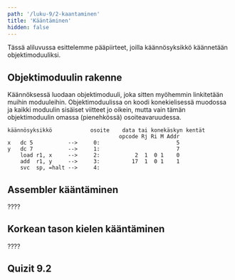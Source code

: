 ```yaml
---
path: '/luku-9/2-kaantaminen'
title: 'Kääntäminen'
hidden: false
---
```


<div>
<lead>Tässä aliluvussa esittelemme pääpiirteet, joilla käännösyksikkö käännetään objektimoduuliksi.</lead>
</div>

## Objektimoduulin rakenne
Käännöksessä luodaan objektimoduuli, joka sitten myöhemmin linkitetään muihin moduuleihin. Objektimoduulissa on koodi konekielisessä muodossa ja kaikki moduulin sisäiset viitteet jo oikein, mutta vain tämän objektimoduulin omassa (pienehkössä) osoiteavaruudessa.

```
käännösyksikkö            osoite    data tai konekäskyn kentät
                                   opcode Rj Ri M Addr
x   dc 5           -->     0:                        5
y   dc 7           -->     1:                        7
    load r1, x     -->     2:           2  1  0 1    0
    add  r1, y     -->     3:          17  1  0 1    1
    svc  sp, =halt -->     4:    
```

## Assembler kääntäminen
????

## Korkean tason kielen kääntäminen
????

## Quizit 9.2
<!-- Quiz 9.2.?? -->

<div><quiz id="4b44871b-2fe7-4fe1-978c-267d5bf8de80"></quiz></div>
